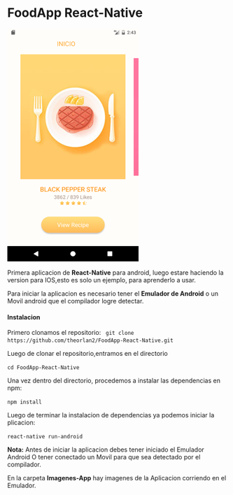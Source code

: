 # FoodApp React-Native

<img src="/Imagenes-App/imagen-home.png" width="300" />

 Primera aplicacion de **React-Native** para android, luego estare haciendo la version para IOS,esto es solo un ejemplo, para aprenderlo a usar.

  Para iniciar la aplicacion es necesario tener el **Emulador de Android** o un Movil android que el compilador logre detectar.

#### Instalacion
 Primero clonamos el repositorio:
``` git clone https://github.com/theorlan2/FoodApp-React-Native.git```

Luego de clonar el repositorio,entramos en el directorio     

``` cd FoodApp-React-Native ```

Una vez dentro del directorio, procedemos a instalar las dependencias en npm:

``` npm install ```

Luego de terminar la instalacion de dependencias ya podemos iniciar la plicacion:

``` react-native run-android ```

**Nota:** Antes de iniciar la aplicacion debes tener iniciado el Emulador Android O tener conectado un Movil para que sea detectado por el compilador.

En la carpeta **Imagenes-App** hay imagenes de la Aplicacion corriendo en el Emulador.
